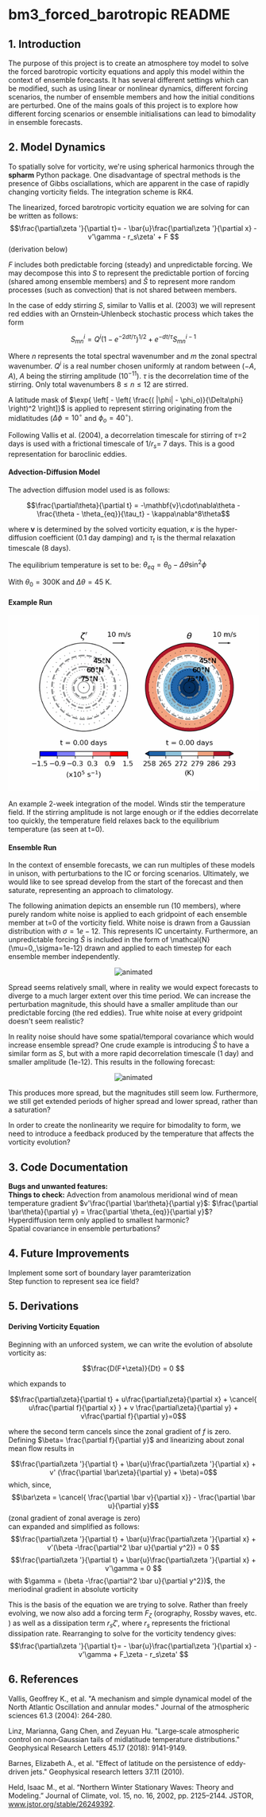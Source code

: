 # bm3_forced_barotropic README

## 1. Introduction
The purpose of this project is to create an atmosphere toy model to solve the forced barotropic vorticity equations and apply this model within the context of ensemble forecasts. It has several different settings which can be modified, such as using linear or nonlinear dynamics, different forcing scenarios, the number of ensemble members and how the initial conditions are perturbed. One of the mains goals of this project is to explore how different forcing scenarios or ensemble initialisations can lead to bimodality in ensemble forecasts.

## 2. Model Dynamics
To spatially solve for vorticity, we're using spherical harmonics through the **spharm** Python package. One disadvantage of spectral methods is the presence of Gibbs osciallations, which are apparent in the case of rapidly changing vorticity fields. The integration scheme is RK4.

The linearized, forced barotropic vorticity equation we are solving for can be written as follows:
$$\frac{\partial\zeta '}{\partial t}= - \bar{u}\frac{\partial\zeta '}{\partial x} - v'\gamma - r_s\zeta' + F $$
(derivation below)

$F$ includes both predictable forcing (steady) and unpredictable forcing. We may decompose this into $S$ to represent the predictable portion of forcing (shared among ensemble members) and $\hat{S}$ to represent more random processes (such as convection) that is not shared between members.

In the case of eddy stirring $S$, similar to Vallis et al. (2003) we will represent red eddies with an Ornstein‐Uhlenbeck stochastic process which takes the form

$$ S_{mn}^{i} = Q^{i} ( 1 - e^{-2dt/\tau} )^{1/2} + e^{-dt/\tau}S_{mn}^{i-1} $$

Where $n$ represents the total spectral wavenumber and $m$ the zonal spectral wavenumber. $Q^i$ is a real number chosen uniformly at random between $(-A,A)$, $A$ being the stirring amplitude ($10^{-11}$). $\tau$ is the decorrelation time of the stirring. Only total wavenumbers $8\le n \le 12$ are stirred. 

A latitude mask of  $\exp{ \left[ - \left( \frac{( |\phi| - \phi_o)}{\Delta\phi} \right)^2 \right]}$ is applied to represent stirring originating from the midlatitudes ($\Delta\phi=10^\circ$ and $\phi_o=40^\circ$).

Following Vallis et al. (2004), a decorrelation timescale for stirring of $\tau=$2 days is used with a frictional timescale of $1/r_s =$ 7 days. This is a good representation for baroclinic eddies.


#### Advection-Diffusion Model
The advection diffusion model used is as follows:

$$\frac{\partial\theta}{\partial t} = -\mathbf{v}\cdot\nabla\theta - \frac{\theta - \theta_{eq}}{\tau_t} - \kappa\nabla^8\theta$$

where $\mathbf{v}$ is determined by the solved vorticity equation, $\kappa$ is the hyper-diffusion coefficient (0.1 day damping) and $\tau_t$ is the thermal relaxation timescale (8 days). 

The equilibrium temperature is set to be:
$\theta_{eq} = \theta_0 - \Delta\theta\sin^2\phi$

With $\theta_0 = 300$K and $\Delta\theta= 45$ K. 


#### Example Run

<p align="center">
  <img src="https://github.com/cdb227/bm3_forced_barotropic/blob/main/images/evo.gif" alt="animated" />
</p>
An example 2-week integration of the model. Winds stir the temperature field. If the stirring amplitude is not large enough or if the eddies decorrelate too quickly, the temperature field relaxes back to the equilibrium temperature (as seen at t=0).

#### Ensemble Run

In the context of ensemble forecasts, we can run multiples of these models in unison, with perturbations to the IC or forcing scenarios. Ultimately, we would like to see spread develop from the start of the forecast and then saturate, representing an approach to climatology.

The following animation depicts an ensemble run (10 members), where purely random white noise is applied to each gridpoint of each ensemble member at t=0 of the vorticity field. White noise is drawn from a Gaussian distribution with $\sigma= 1e-12$. This represents IC uncertainty. Furthermore, an unpredictable forcing $\hat{S}$ is included in the form of \mathcal{N}(\mu=0,\,\sigma=1e-12) drawn and applied to each timestep for each ensemble member independently. 

<p align="center">
  <img src="https://github.com/cdb227/bm3_forced_barotropic/blob/main/images/ensspread_evolution_wn.gif" alt="animated" />
</p>


Spread seems relatively small, where in reality we would expect forecasts to diverge to a much larger extent over this time period. We can increase the perturbation magnitude, this should have a smaller amplitude than our predictable forcing (the red eddies). True white noise at every gridpoint doesn't seem realistic? 

In reality noise should have some spatial/temporal covariance which would increase ensemble spread? One crude example is introducing $\hat{S}$ to have a similar form as $S$, but with a more rapid decorrelation timescale (1 day) and smaller amplitude (1e-12). This results in the following forecast:

<p align="center">
  <img src="https://github.com/cdb227/bm3_forced_barotropic/blob/main/images/ensspread_evolution_rn.gif" alt="animated" />
</p>

This produces more spread, but the magnitudes still seem low. Furthermore, we still get extended periods of higher spread and lower spread, rather than a saturation? 


In order to create the nonlinearity we require for bimodality to form, we need to introduce a feedback produced by the temperature that affects the vorticity evolution?


## 3. Code Documentation

**Bugs and unwanted features:**<br>
**Things to check:** Advection from anamolous meridional wind of mean temperature gradient $v'\frac{\partial \bar\theta}{\partial y}$: $\frac{\partial \bar\theta}{\partial y} = \frac{\partial \theta_{eq}}{\partial y}$?
<br>
Hyperdiffusion term only applied to smallest harmonic? <br>
Spatial covariance in ensemble perturbations?


## 4. Future Improvements
Implement some sort of boundary layer paramterization <br>
Step function to represent sea ice field?


## 5. Derivations

#### Deriving Vorticity Equation

Beginning with an unforced system, we can write the evolution of absolute vorticity as:

$$\frac{D(F+\zeta)}{Dt} = 0 $$

which expands to

$$\frac{\partial\zeta}{\partial t} + u\frac{\partial\zeta}{\partial x} + \cancel{ u\frac{\partial f}{\partial x} } + v \frac{\partial\zeta}{\partial y} + v\frac{\partial f}{\partial y}=0$$

where the second term cancels since the zonal gradient of $f$ is zero. <br>
Defining $\beta= \frac{\partial f}{\partial y}$ and linearizing about zonal mean flow results in

$$\frac{\partial\zeta '}{\partial t} + \bar{u}\frac{\partial\zeta '}{\partial x} + v' (\frac{\partial \bar\zeta}{\partial y} + \beta)=0$$
which, since, 
$$\bar\zeta = \cancel{ \frac{\partial \bar v}{\partial x}} - \frac{\partial \bar u}{\partial y}$$
(zonal gradient of zonal average is zero)<br>
can expanded and simplified as follows:
$$\frac{\partial\zeta '}{\partial t} + \bar{u}\frac{\partial\zeta '}{\partial x} + v'(\beta -\frac{\partial^2 \bar u}{\partial y^2}) = 0 $$
$$\frac{\partial\zeta '}{\partial t} + \bar{u}\frac{\partial\zeta '}{\partial x} + v'\gamma = 0 $$
with $\gamma = (\beta -\frac{\partial^2 \bar u}{\partial y^2})$, the meriodinal gradient in absolute vorticity <br>

This is the basis of the equation we are trying to solve. Rather than freely evolving, we now also add a forcing term $F_\zeta$ (orography, Rossby waves, etc. ) as well as a dissipation term $r_s\zeta'$, where $r_s$ represents the frictional dissipation rate. Rearranging to solve for the vorticity tendency gives:
$$\frac{\partial\zeta '}{\partial t}= - \bar{u}\frac{\partial\zeta '}{\partial x} - v'\gamma + F_\zeta - r_s\zeta' $$

<!-- #### Reproducing L18 climatology -->
<!-- ![Figure 1b of Linz et al (2018), representing the climatology produced by their advection-diffusion model](images/L18_fig1b.PNG) -->

<!-- ![An integration of our model](images/L18_singlerun.png) -->



## 6. References

Vallis, Geoffrey K., et al. "A mechanism and simple dynamical model of the North Atlantic Oscillation and annular modes." Journal of the atmospheric sciences 61.3 (2004): 264-280.

Linz, Marianna, Gang Chen, and Zeyuan Hu. "Large‐scale atmospheric control on non‐Gaussian tails of midlatitude temperature distributions." Geophysical Research Letters 45.17 (2018): 9141-9149.

Barnes, Elizabeth A., et al. "Effect of latitude on the persistence of eddy‐driven jets." Geophysical research letters 37.11 (2010).

Held, Isaac M., et al. “Northern Winter Stationary Waves: Theory and Modeling.” Journal of Climate, vol. 15, no. 16, 2002, pp. 2125–2144. JSTOR, www.jstor.org/stable/26249392.












